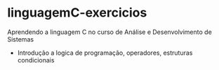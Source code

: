 # linguagemC-exercicios
Aprendendo a linguagem C no curso de Análise e Desenvolvimento de Sistemas

 - Introdução a logica de programação, operadores, estruturas condicionais
